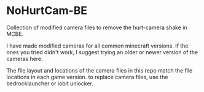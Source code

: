 # NoHurtCam-BE
Collection of modified camera files to remove the hurt-camera shake in MCBE.

I have made modified cameras for all common minecraft versions. If the ones you tried didn't work, I suggest trying an older or newer version of the cameras here.

The file layout and locations of the camera files in this repo match the file locations in each game version. to replace camera files, use the bedrocklauncher or iobit unlocker.

